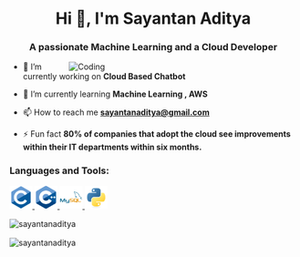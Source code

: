<h1 align="center">Hi 👋, I'm Sayantan Aditya</h1>
<h3 align="center">A passionate Machine Learning and a Cloud Developer</h3>
<img align="right" alt="Coding" width="400" src="https://c.tenor.com/-UygBh3nnfEAAAAM/coding.gif">

- 🔭 I’m currently working on **Cloud Based Chatbot**

- 🌱 I’m currently learning **Machine Learning , AWS**

- 📫 How to reach me **sayantanaditya@gmail.com**

- ⚡ Fun fact **80% of companies that adopt the cloud see improvements within their IT departments within six months.**



<h3 align="left">Languages and Tools:</h3>
<p align="left"> <a href="https://www.cprogramming.com/" target="_blank" rel="noreferrer"> <img src="https://raw.githubusercontent.com/devicons/devicon/master/icons/c/c-original.svg" alt="c" width="40" height="40"/> </a> <a href="https://www.w3schools.com/cpp/" target="_blank" rel="noreferrer"> <img src="https://raw.githubusercontent.com/devicons/devicon/master/icons/cplusplus/cplusplus-original.svg" alt="cplusplus" width="40" height="40"/> </a> <a href="https://www.mysql.com/" target="_blank" rel="noreferrer"> <img src="https://raw.githubusercontent.com/devicons/devicon/master/icons/mysql/mysql-original-wordmark.svg" alt="mysql" width="40" height="40"/> </a> <a href="https://www.python.org" target="_blank" rel="noreferrer"> <img src="https://raw.githubusercontent.com/devicons/devicon/master/icons/python/python-original.svg" alt="python" width="40" height="40"/> </a> </p>

<p><img align="center" src="https://github-readme-stats.vercel.app/api/top-langs?username=sayantanaditya&show_icons=true&locale=en&layout=compact" alt="sayantanaditya" /></p>

<p><img align="center" src="https://github-readme-streak-stats.herokuapp.com/?user=sayantanaditya&" alt="sayantanaditya" /></p>
